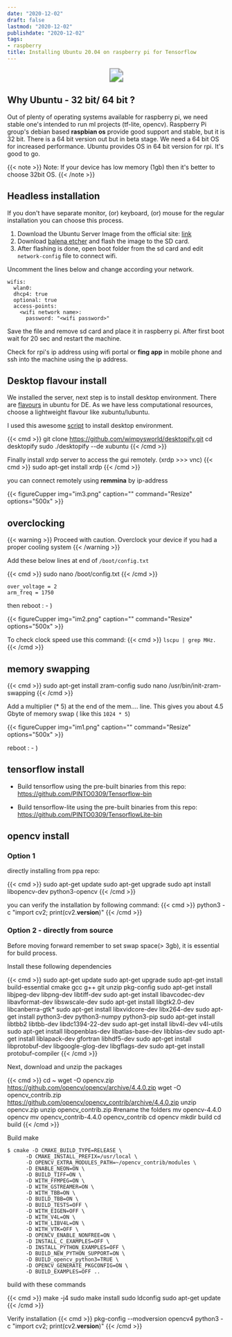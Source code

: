 ```yaml
---
date: "2020-12-02"
draft: false
lastmod: "2020-12-02"
publishdate: "2020-12-02"
tags:
- raspberry
title: Installing Ubuntu 20.04 on raspberry pi for Tensorflow
---
```


<p align="center"><img src="https://live.staticflickr.com/65535/50672069586_43a96d4da5_c_d.jpg" style="zoom:200%;" />



## Why Ubuntu - 32 bit/ 64 bit ?
Out of plenty of operating systems available for raspberry pi, we need stable one's intended to run  ml projects (tf-lite, opencv). Raspberry Pi group's debian based **raspbian os** provide good support and stable, but it is 32 bit. There is a 64 bit version out but in beta stage. We need a 64 bit OS for increased performance. Ubuntu provides OS in 64 bit version for rpi. It's good to go. 


{{< note >}}
 Note: If your device has low memory (1gb) then it's better to choose 32bit OS.
{{< /note >}}


## Headless installation

If you don't have separate monitor, (or) keyboard, (or) mouse for the regular installation you can choose this process.

1. Download the Ubuntu Server Image from the official site: [link](https://ubuntu.com/download/raspberry-pi/thank-you?version=20.04.1&architecture=server-arm64+raspi)
2. Download [balena etcher](https://www.balena.io/etcher/) and flash the image to the SD card.
3. After flashing is done, open boot folder from the sd card and edit `network-config` file  to connect wifi.

Uncomment the lines below and change according your network.

```
wifis:
  wlan0:
  dhcp4: true
  optional: true
  access-points:
    <wifi network name>:
      password: "<wifi password>"
```

Save the file and remove sd card and place it in raspberry pi. After first boot wait for 20 sec and restart the machine.

Check for rpi's ip address using wifi portal or **fing app** in mobile phone and ssh into the machine using the ip address.




## Desktop flavour install 

We installed the server, next step is to install desktop environment. There are [flavours](https://ubuntu.com/download/flavours) in ubuntu for DE. As we have less computational resources, choose a lightweight flavour like xubuntu/lubuntu. 

I used this awesome [script](https://github.com/wimpysworld/desktopify)  to install desktop environment.

{{< cmd >}}
git clone https://github.com/wimpysworld/desktopify.git
cd desktopify
sudo ./desktopify --de xubuntu
{{< /cmd >}}

Finally install xrdp server to access the gui remotely. (xrdp >>> vnc)
{{< cmd >}}
sudo apt-get install xrdp
{{< /cmd >}}



you can connect remotely using **remmina** by ip-address 

{{< figureCupper
img="im3.png" 
caption="" 
command="Resize" 
options="500x" >}}


## overclocking

{{< warning >}}
Proceed with caution. Overclock your device if you had a proper cooling system
{{< /warning >}}

Add these below lines at end of  `/boot/config.txt`

{{< cmd >}}
sudo nano /boot/config.txt
{{< /cmd >}}

```text
over_voltage = 2
arm_freq = 1750
```


then reboot : - )

{{< figureCupper
img="im2.png" 
caption="" 
command="Resize" 
options="500x" >}}

To check clock speed use this command:
{{< cmd >}}
`lscpu | grep MHz.`
{{< /cmd >}}


## memory swapping

{{< cmd >}}
sudo apt-get install zram-config
sudo nano /usr/bin/init-zram-swapping
{{< /cmd >}}

Add a multiplier (* 5) at the end of the mem.... line. This gives you about 4.5 Gbyte of memory swap ( like this `1024 * 5`)

{{< figureCupper
img="im1.png" 
caption="" 
command="Resize" 
options="500x" >}}

reboot : - )



## tensorflow install

* Build tensorflow using the pre-built binaries from this repo: https://github.com/PINTO0309/Tensorflow-bin

* Build tensorflow-lite using the pre-built binaries from this repo: https://github.com/PINTO0309/TensorflowLite-bin

 
## opencv install

### Option 1

directly installing from  ppa repo:


{{< cmd >}}
sudo apt-get update
sudo apt-get upgrade
sudo apt install libopencv-dev python3-opencv
{{< /cmd >}}


you can verify the installation by following command:
{{< cmd >}}
python3 -c "import cv2; print(cv2.__version__)"
{{< /cmd >}}


### Option 2 - directly from source

Before moving forward remember to set swap space(> 3gb), it is essential for build process.

Install these following dependencies

{{< cmd >}}
sudo apt-get update
sudo apt-get upgrade
sudo apt-get install build-essential cmake gcc g++ git unzip pkg-config
sudo apt-get install libjpeg-dev libpng-dev libtiff-dev
sudo apt-get install libavcodec-dev libavformat-dev libswscale-dev
sudo apt-get install libgtk2.0-dev libcanberra-gtk*
sudo apt-get install libxvidcore-dev libx264-dev
sudo apt-get install python3-dev python3-numpy python3-pip
sudo apt-get install libtbb2 libtbb-dev libdc1394-22-dev
sudo apt-get install libv4l-dev v4l-utils
sudo apt-get install libopenblas-dev libatlas-base-dev libblas-dev
sudo apt-get install liblapack-dev gfortran libhdf5-dev
sudo apt-get install libprotobuf-dev libgoogle-glog-dev libgflags-dev
sudo apt-get install protobuf-compiler
{{< /cmd >}}

Next, download and unzip the packages

{{< cmd >}}
cd ~
wget -O opencv.zip https://github.com/opencv/opencv/archive/4.4.0.zip
wget -O opencv_contrib.zip https://github.com/opencv/opencv_contrib/archive/4.4.0.zip
unzip opencv.zip
unzip opencv_contrib.zip
#rename the folders
mv opencv-4.4.0 opencv
mv opencv_contrib-4.4.0 opencv_contrib
cd opencv
mkdir build
cd build
{{< /cmd >}}

Build make

```shell
$ cmake -D CMAKE_BUILD_TYPE=RELEASE \
	  -D CMAKE_INSTALL_PREFIX=/usr/local \
	  -D OPENCV_EXTRA_MODULES_PATH=~/opencv_contrib/modules \
	  -D ENABLE_NEON=ON \
	  -D BUILD_TIFF=ON \
      -D WITH_FFMPEG=ON \
	  -D WITH_GSTREAMER=ON \
	  -D WITH_TBB=ON \
      -D BUILD_TBB=ON \
      -D BUILD_TESTS=OFF \
      -D WITH_EIGEN=OFF \
      -D WITH_V4L=ON \
      -D WITH_LIBV4L=ON \
      -D WITH_VTK=OFF \
      -D OPENCV_ENABLE_NONFREE=ON \
      -D INSTALL_C_EXAMPLES=OFF \
      -D INSTALL_PYTHON_EXAMPLES=OFF \
      -D BUILD_NEW_PYTHON_SUPPORT=ON \
      -D BUILD_opencv_python3=TRUE \
      -D OPENCV_GENERATE_PKGCONFIG=ON \
      -D BUILD_EXAMPLES=OFF ..
```

build with these commands

{{< cmd >}}
make -j4
sudo make install
sudo ldconfig
sudo apt-get update
{{< /cmd >}}

Verify installation
{{< cmd >}}
pkg-config --modversion opencv4
python3 -c "import cv2; print(cv2.__version__)"
{{< /cmd >}}

